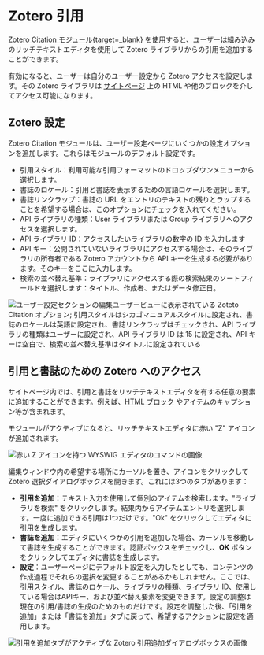 # Zotero 引用

[Zotero Citation モジュール](https://omeka.org/s/modules/ZoteroCitation/){target=_blank} を使用すると、ユーザーは組み込みのリッチテキストエディタを使用して Zotero ライブラリからの引用を追加することができます。

有効になると、ユーザーは自分のユーザー設定から Zotero アクセスを設定します。その Zotero ライブラリは [サイトページ](../sites/site_pages.md) 上の HTML や他のブロックを介してアクセス可能になります。

## Zotero 設定

Zotero Citation モジュールは、ユーザー設定ページにいくつかの設定オプションを追加します。これらはモジュールのデフォルト設定です。

- 引用スタイル：利用可能な引用フォーマットのドロップダウンメニューから選択します。
- 書誌のロケール：引用と書誌を表示するための言語ロケールを選択します。
- 書誌リンクラップ：書誌の URL をエントリのテキストの残りとラップすることを希望する場合は、このオプションにチェックを入れてください。
- API ライブラリの種類：User ライブラリまたは Group ライブラリへのアクセスを選択します。
- API ライブラリ ID：アクセスしたいライブラリの数字の ID を入力します
- API キー：公開されていないライブラリにアクセスする場合は、そのライブラリの所有者である Zotero アカウントから API キーを生成する必要があります。そのキーをここに入力します。
- 検索の並べ替え基準：ライブラリにアクセスする際の検索結果のソートフィールドを選択します：タイトル、作成者、またはデータ修正日。

![ユーザー設定セクションの編集ユーザービューに表示されている Zoteto Citation オプション; 引用スタイルはシカゴマニュアルスタイルに設定され、書誌のロケールは英語に設定され、書誌リンクラップはチェックされ、API ライブラリの種類はユーザーに設定され、API ライブラリ ID は 15 に設定され、API キーは空白で、検索の並べ替え基準はタイトルに設定されている](../modules/modulesfiles/zoterocitation_usersettings.png)

## 引用と書誌のための Zotero へのアクセス

サイトページ内では、引用と書誌をリッチテキストエディタを有する任意の要素に追加することができます。例えば、[HTML ブロック](../sites/site_pages.md#html) やアイテムのキャプション等が含まれます。

モジュールがアクティブになると、リッチテキストエディタに赤い "Z" アイコンが追加されます。

![赤い Z アイコンを持つ WYSWIG エディタのコマンドの画像](../modules/modulesfiles/zoterocitation_redZ.png)

編集ウィンドウ内の希望する場所にカーソルを置き、アイコンをクリックして Zotero 選択ダイアログボックスを開きます。これには3つのタブがあります：

- **引用を追加**：テキスト入力を使用して個別のアイテムを検索します。"ライブラリを検索" をクリックします。結果内からアイテムエントリを選択します。一度に追加できる引用は1つだけです。"Ok" をクリックしてエディタに引用を生成します。
- **書誌を追加**：エディタにいくつかの引用を追加した場合、カーソルを移動して書誌を生成することができます。認証ボックスをチェックし、**OK** ボタンをクリックしてエディタに書誌を生成します。
- **設定**：ユーザーページにデフォルト設定を入力したとしても、コンテンツの作成過程でそれらの選択を変更することがあるかもしれません。ここでは、引用スタイル、書誌のロケール、ライブラリの種類、ライブラリ ID、使用している場合はAPIキー、および並べ替え要素を変更できます。設定の調整は現在の引用/書誌の生成のためのものだけです。設定を調整した後、「引用を追加」または「書誌を追加」タブに戻って、希望するアクションに設定を適用します。

![引用を追加タブがアクティブな Zotero 引用追加ダイアログボックスの画像](../modules/modulesfiles/zoterocitation_addcitation.png)